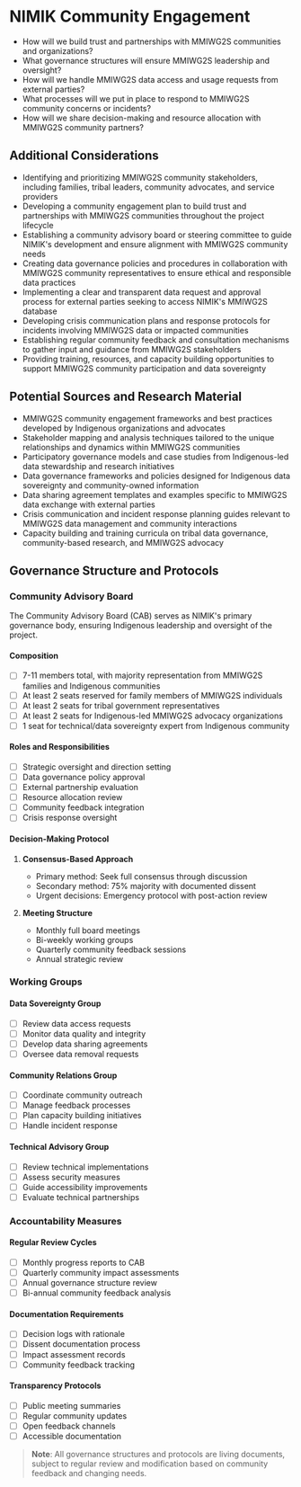 # NIMIK Community Engagement

- How will we build trust and partnerships with MMIWG2S communities and organizations?
- What governance structures will ensure MMIWG2S leadership and oversight? 
- How will we handle MMIWG2S data access and usage requests from external parties?
- What processes will we put in place to respond to MMIWG2S community concerns or incidents?
- How will we share decision-making and resource allocation with MMIWG2S community partners?

## Additional Considerations
- Identifying and prioritizing MMIWG2S community stakeholders, including families, tribal leaders, community advocates, and service providers 
- Developing a community engagement plan to build trust and partnerships with MMIWG2S communities throughout the project lifecycle
- Establishing a community advisory board or steering committee to guide NIMIK's development and ensure alignment with MMIWG2S community needs
- Creating data governance policies and procedures in collaboration with MMIWG2S community representatives to ensure ethical and responsible data practices
- Implementing a clear and transparent data request and approval process for external parties seeking to access NIMIK's MMIWG2S database
- Developing crisis communication plans and response protocols for incidents involving MMIWG2S data or impacted communities
- Establishing regular community feedback and consultation mechanisms to gather input and guidance from MMIWG2S stakeholders
- Providing training, resources, and capacity building opportunities to support MMIWG2S community participation and data sovereignty

## Potential Sources and Research Material
- MMIWG2S community engagement frameworks and best practices developed by Indigenous organizations and advocates
- Stakeholder mapping and analysis techniques tailored to the unique relationships and dynamics within MMIWG2S communities
- Participatory governance models and case studies from Indigenous-led data stewardship and research initiatives 
- Data governance frameworks and policies designed for Indigenous data sovereignty and community-owned information
- Data sharing agreement templates and examples specific to MMIWG2S data exchange with external parties
- Crisis communication and incident response planning guides relevant to MMIWG2S data management and community interactions
- Capacity building and training curricula on tribal data governance, community-based research, and MMIWG2S advocacy 

## Governance Structure and Protocols

### Community Advisory Board
The Community Advisory Board (CAB) serves as NIMIK's primary governance body, ensuring Indigenous leadership and oversight of the project.

#### Composition
- [ ] 7-11 members total, with majority representation from MMIWG2S families and Indigenous communities
- [ ] At least 2 seats reserved for family members of MMIWG2S individuals
- [ ] At least 2 seats for tribal government representatives
- [ ] At least 2 seats for Indigenous-led MMIWG2S advocacy organizations
- [ ] 1 seat for technical/data sovereignty expert from Indigenous community

#### Roles and Responsibilities
- [ ] Strategic oversight and direction setting
- [ ] Data governance policy approval
- [ ] External partnership evaluation
- [ ] Resource allocation review
- [ ] Community feedback integration
- [ ] Crisis response oversight

#### Decision-Making Protocol
1. **Consensus-Based Approach**
   - Primary method: Seek full consensus through discussion
   - Secondary method: 75% majority with documented dissent
   - Urgent decisions: Emergency protocol with post-action review

2. **Meeting Structure**
   - Monthly full board meetings
   - Bi-weekly working groups
   - Quarterly community feedback sessions
   - Annual strategic review

### Working Groups

#### Data Sovereignty Group
- [ ] Review data access requests
- [ ] Monitor data quality and integrity
- [ ] Develop data sharing agreements
- [ ] Oversee data removal requests

#### Community Relations Group
- [ ] Coordinate community outreach
- [ ] Manage feedback processes
- [ ] Plan capacity building initiatives
- [ ] Handle incident response

#### Technical Advisory Group
- [ ] Review technical implementations
- [ ] Assess security measures
- [ ] Guide accessibility improvements
- [ ] Evaluate technical partnerships

### Accountability Measures

#### Regular Review Cycles
- [ ] Monthly progress reports to CAB
- [ ] Quarterly community impact assessments
- [ ] Annual governance structure review
- [ ] Bi-annual community feedback analysis

#### Documentation Requirements
- [ ] Decision logs with rationale
- [ ] Dissent documentation process
- [ ] Impact assessment records
- [ ] Community feedback tracking

#### Transparency Protocols
- [ ] Public meeting summaries
- [ ] Regular community updates
- [ ] Open feedback channels
- [ ] Accessible documentation

> **Note**: All governance structures and protocols are living documents, subject to regular review and modification based on community feedback and changing needs. 